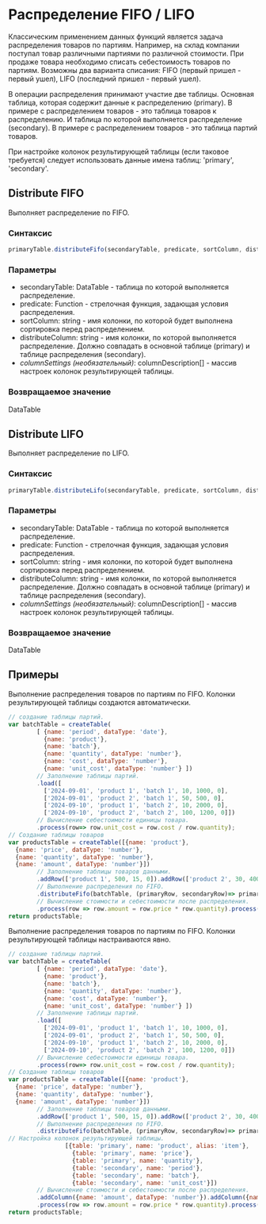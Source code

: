 # Распределение FIFO / LIFO
Классическим применением данных функций является задача распределения товаров по партиям.
Например, на склад компании поступал товар различными партиями по различной стоимости.
При продаже товара необходимо списать себестоимость товаров по партиям. Возможны два варианта списания:
FIFO (первый пришел - первый ушел), LIFO (последний пришел - первый ушел).

В операции распределения принимают участие две таблицы. Основная таблица, 
которая содержит данные к распределению (primary). В примере с распределением товаров - это таблица товаров к распределению.
И таблица по которой выполняется распределение (secondary). В примере с распределением товаров - это таблица партий товаров.

При настройке колонок результирующей таблицы (если таковое требуется) следует использовать данные имена таблиц: 'primary', 'secondary'.

## Distribute FIFO
Выполняет распределение по FIFO.

### Синтаксис
```javascript
primaryTable.distributeFifo(secondaryTable, predicate, sortColumn, distributeColumn, columnSettings)
```

### Параметры
- secondaryTable: DataTable - таблица по которой выполняется распределение.
- predicate: Function - стрелочная функция, задающая условия распределения.
- sortColumn: string - имя колонки, по которой будет выполнена сортировка перед распределением.
- distributeColumn: string - имя колонки, по которой выполняется распределение. 
Должно совпадать в основной таблице (primary) и таблице распределения (secondary).
- *columnSettings (необязательный)*: columnDescription[] - массив настроек
  колонок результирующей таблицы.

### Возвращаемое значение
DataTable

## Distribute LIFO
Выполняет распределение по LIFO.

### Синтаксис
```javascript
primaryTable.distributeLifo(secondaryTable, predicate, sortColumn, distributeColumn, columnSettings)
```

### Параметры
- secondaryTable: DataTable - таблица по которой выполняется распределение.
- predicate: Function - стрелочная функция, задающая условия распределения.
- sortColumn: string - имя колонки, по которой будет выполнена сортировка перед распределением.
- distributeColumn: string - имя колонки, по которой выполняется распределение.
  Должно совпадать в основной таблице (primary) и таблице распределения (secondary).
- *columnSettings (необязательный)*: columnDescription[] - массив настроек
  колонок результирующей таблицы.

### Возвращаемое значение
DataTable

## Примеры

Выполнение распределения товаров по партиям по FIFO. 
Колонки результирующей таблицы создаются автоматически.

```javascript
// создание таблицы партий.
var batchTable = createTable(
        [ {name: 'period', dataType: 'date'},
          {name: 'product'},
          {name: 'batch'},
          {name: 'quantity', dataType: 'number'},
          {name: 'cost', dataType: 'number'},
          {name: 'unit_cost', dataType: 'number'} ])
        // Заполнение таблицы партий.
        .load([
          ['2024-09-01', 'product 1', 'batch 1', 10, 1000, 0],
          ['2024-09-01', 'product 2', 'batch 1', 50, 500, 0],
          ['2024-09-10', 'product 1', 'batch 2', 10, 2000, 0],
          ['2024-09-10', 'product 2', 'batch 2', 100, 1200, 0]])
        // Вычисление себестоимости единицы товара.  
        .process(row=> row.unit_cost = row.cost / row.quantity);
// Создание таблицы товаров
var productsTable = createTable([{name: 'product'},
  {name: 'price', dataType: 'number'},
  {name: 'quantity', dataType: 'number'},
  {name: 'amount', dataType: 'number'}])
        // Заполнение таблицы товаров данными.  
        .addRow(['product 1', 500, 15, 0]).addRow(['product 2', 30, 400, 0])
        // Выполнение распределения по FIFO.  
        .distributeFifo(batchTable, (primaryRow, secondaryRow)=> primaryRow.product == secondaryRow.product, 'period', 'quantity')
        // Вычисление стоимости и себестоимости после распределения.  
        .process(row => row.amount = row.price * row.quantity).process(row=> row.cost = row.unit_cost*row.quantity);
return productsTable;
```

Выполнение распределения товаров по партиям по FIFO.
Колонки результирующей таблицы настраиваются явно.

```javascript
// создание таблицы партий.
var batchTable = createTable(
        [ {name: 'period', dataType: 'date'},
          {name: 'product'},
          {name: 'batch'},
          {name: 'quantity', dataType: 'number'},
          {name: 'cost', dataType: 'number'},
          {name: 'unit_cost', dataType: 'number'} ])
        // Заполнение таблицы партий.
        .load([
          ['2024-09-01', 'product 1', 'batch 1', 10, 1000, 0],
          ['2024-09-01', 'product 2', 'batch 1', 50, 500, 0],
          ['2024-09-10', 'product 1', 'batch 2', 10, 2000, 0],
          ['2024-09-10', 'product 2', 'batch 2', 100, 1200, 0]])
        // Вычисление себестоимости единицы товара.  
        .process(row=> row.unit_cost = row.cost / row.quantity);
// Создание таблицы товаров
var productsTable = createTable([{name: 'product'},
  {name: 'price', dataType: 'number'},
  {name: 'quantity', dataType: 'number'},
  {name: 'amount', dataType: 'number'}])
        // Заполнение таблицы товаров данными.  
        .addRow(['product 1', 500, 15, 0]).addRow(['product 2', 30, 400, 0])
        // Выполнение распределения по FIFO.  
        .distributeFifo(batchTable, (primaryRow, secondaryRow)=> primaryRow.product == secondaryRow.product, 'period', 'quantity',
// Настройка колонок результирующей таблицы.                  
                [{table: 'primary', name: 'product', alias: 'item'},
                  {table: 'primary', name: 'price'},
                  {table: 'primary', name: 'quantity'},
                  {table: 'secondary', name: 'period'},
                  {table: 'secondary', name: 'batch'},
                  {table: 'secondary', name: 'unit_cost'}])
        // Вычисление стоимости и себестоимости после распределения.  
        .addColumn({name: 'amount', dataType: 'number'}).addColumn({name: 'cost', dataType: 'number'})
        .process(row => row.amount = row.price * row.quantity).process(row=> row.cost = row.unit_cost*row.quantity);
return productsTable;
```
